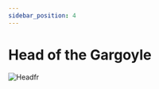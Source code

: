 ```yaml
---
sidebar_position: 4
---
```


# Head of the Gargoyle

![Headfr](https://vwiki.valorserver.com/api/item/picture/head%20of%20the%20gargoyle)
